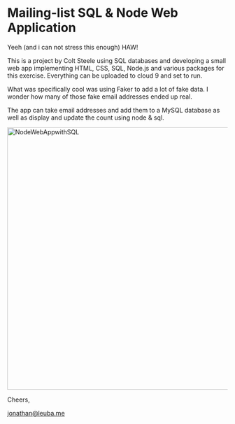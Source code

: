 # Mailing-list SQL & Node Web Application

Yeeh (and i can not stress this enough) HAW!

This is a project by Colt Steele using SQL databases and developing a small web app implementing HTML, CSS, SQL, Node.js 
and various packages for this exercise. Everything can be uploaded to cloud 9 and set to run. 

What was specifically cool was using Faker to add a lot of fake data. I wonder
how many of those fake email addresses ended up real.

The app can take email addresses and add them to a MySQL database as well as display and update the count using node & sql.

<img width="600" alt="NodeWebAppwithSQL" src="https://i.imgur.com/OBdh2sH.jpg">

Cheers, 

jonathan@leuba.me
